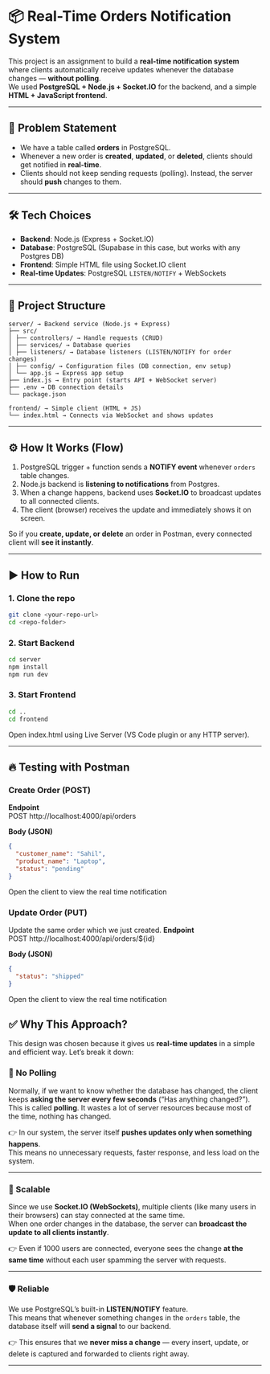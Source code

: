 # 📦 Real-Time Orders Notification System

This project is an assignment to build a **real-time notification system** where clients automatically receive updates whenever the database changes — **without polling**.  
We used **PostgreSQL + Node.js + Socket.IO** for the backend, and a simple **HTML + JavaScript frontend**.  

---

## 🚀 Problem Statement

- We have a table called **orders** in PostgreSQL.  
- Whenever a new order is **created**, **updated**, or **deleted**, clients should get notified in **real-time**.  
- Clients should not keep sending requests (polling). Instead, the server should **push** changes to them.  

---

## 🛠️ Tech Choices

- **Backend**: Node.js (Express + Socket.IO)  
- **Database**: PostgreSQL (Supabase in this case, but works with any Postgres DB)  
- **Frontend**: Simple HTML file using Socket.IO client  
- **Real-time Updates**: PostgreSQL `LISTEN/NOTIFY` + WebSockets  

---

## 📂 Project Structure
```
server/ → Backend service (Node.js + Express)
├── src/
│ ├── controllers/ → Handle requests (CRUD)
│ ├── services/ → Database queries
│ ├── listeners/ → Database listeners (LISTEN/NOTIFY for order changes)
│ ├── config/ → Configuration files (DB connection, env setup)
│ └── app.js → Express app setup
├── index.js → Entry point (starts API + WebSocket server)
├── .env → DB connection details
└── package.json

frontend/ → Simple client (HTML + JS)
└── index.html → Connects via WebSocket and shows updates
```

---

## ⚙️ How It Works (Flow)

1. PostgreSQL trigger + function sends a **NOTIFY event** whenever `orders` table changes.  
2. Node.js backend is **listening to notifications** from Postgres.  
3. When a change happens, backend uses **Socket.IO** to broadcast updates to all connected clients.  
4. The client (browser) receives the update and immediately shows it on screen.  

So if you **create, update, or delete** an order in Postman, every connected client will **see it instantly**.  

---

## ▶️ How to Run

### 1. Clone the repo
```bash
git clone <your-repo-url>
cd <repo-folder>
```

### 2. Start Backend
```bash
cd server
npm install
npm run dev
```

### 3. Start Frontend
```bash
cd ..
cd frontend
```
Open index.html using Live Server (VS Code plugin or any HTTP server).

---

## 🔥 Testing with Postman

### Create Order (POST)
**Endpoint**  
POST http://localhost:4000/api/orders


**Body (JSON)**
```json
{
  "customer_name": "Sahil",
  "product_name": "Laptop",
  "status": "pending"
}
```

Open the client to view the real time notification

### Update Order (PUT)
Update the same order which we just created.
**Endpoint**  
POST http://localhost:4000/api/orders/${id}


**Body (JSON)**
```json
{
  "status": "shipped"
}
```
Open the client to view the real time notification

## ✅ Why This Approach?

This design was chosen because it gives us **real-time updates** in a simple and efficient way. Let’s break it down:

### 🔄 No Polling
Normally, if we want to know whether the database has changed, the client keeps **asking the server every few seconds** (“Has anything changed?”).  
This is called **polling**. It wastes a lot of server resources because most of the time, nothing has changed.  

👉 In our system, the server itself **pushes updates only when something happens**.  
This means no unnecessary requests, faster response, and less load on the system.

---

### 📡 Scalable
Since we use **Socket.IO (WebSockets)**, multiple clients (like many users in their browsers) can stay connected at the same time.  
When one order changes in the database, the server can **broadcast the update to all clients instantly**.  

👉 Even if 1000 users are connected, everyone sees the change **at the same time** without each user spamming the server with requests.

---

### 🛡️ Reliable
We use PostgreSQL’s built-in **LISTEN/NOTIFY** feature.  
This means that whenever something changes in the `orders` table, the database itself will **send a signal** to our backend.  

👉 This ensures that we **never miss a change** — every insert, update, or delete is captured and forwarded to clients right away.

---

